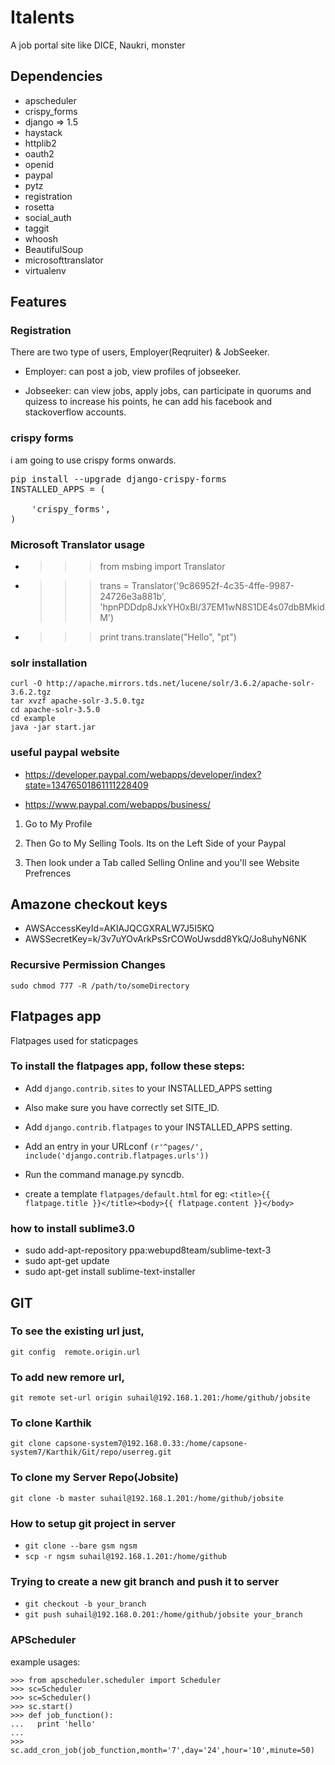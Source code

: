 # Italents

A job portal site like DICE, Naukri, monster


## Dependencies

+    apscheduler
+    crispy_forms
+    django => 1.5
+    haystack
+    httplib2
+    oauth2
+    openid
+    paypal
+    pytz
+    registration
+    rosetta
+    social_auth
+    taggit
+    whoosh
+    BeautifulSoup
+    microsofttranslator
+    virtualenv


## Features

### Registration

There are two type of users, Employer(Reqruiter) & JobSeeker.

+    Employer: can post a job, view profiles of jobseeker.

+    Jobseeker: can view jobs, apply jobs, can participate in quorums and quizess to increase his points, he can add his facebook and stackoverflow accounts.


### crispy forms

i am going to use crispy forms onwards.

<pre>
pip install --upgrade django-crispy-forms
INSTALLED_APPS = (
 
    'crispy_forms',
)
</pre>


### Microsoft Translator usage

+	>>> from msbing import Translator
+	>>> trans = Translator('9c86952f-4c35-4ffe-9987-24726e3a881b', 'hpnPDDdp8JxkYH0xBl/37EM1wN8S1DE4s07dbBMkidM')
+	>>> print trans.translate("Hello", "pt")



### solr installation

    curl -O http://apache.mirrors.tds.net/lucene/solr/3.6.2/apache-solr-3.6.2.tgz
    tar xvzf apache-solr-3.5.0.tgz
    cd apache-solr-3.5.0
    cd example
    java -jar start.jar


### useful paypal website

+    https://developer.paypal.com/webapps/developer/index?state=13476501861111228409

+    https://www.paypal.com/webapps/business/


1.    Go to My Profile

2.    Then Go to My Selling Tools. Its on the Left Side of your Paypal

3.    Then look under a Tab called Selling Online and you'll see Website Prefrences 


## Amazone checkout keys

+    AWSAccessKeyId=AKIAJQCGXRALW7J5I5KQ
+    AWSSecretKey=k/3v7uYOvArkPsSrCOWoUwsdd8YkQ/Jo8uhyN6NK


### Recursive Permission Changes

    sudo chmod 777 -R /path/to/someDirectory


## Flatpages app

Flatpages used for staticpages

### To install the flatpages app, follow these steps:

+    Add `django.contrib.sites` to your INSTALLED_APPS setting
 
+    Also make sure you have correctly set SITE_ID.

+    Add `django.contrib.flatpages` to your INSTALLED_APPS setting.

+    Add an entry in your URLconf  `(r'^pages/', include('django.contrib.flatpages.urls'))`	 
    
+    Run the command manage.py syncdb.

+    create a template `flatpages/default.html` 
     for eg: `<title>{{ flatpage.title }}</title><body>{{ flatpage.content }}</body>`


### how to install sublime3.0

+    sudo add-apt-repository ppa:webupd8team/sublime-text-3
+    sudo apt-get update
+    sudo apt-get install sublime-text-installer


## GIT

### To see the existing url just,

`git config  remote.origin.url`

### To add new remore url,

`git remote set-url origin suhail@192.168.1.201:/home/github/jobsite`

### To clone Karthik

`git clone capsone-system7@192.168.0.33:/home/capsone-system7/Karthik/Git/repo/userreg.git`

### To clone my Server Repo(Jobsite)

`git clone -b master suhail@192.168.1.201:/home/github/jobsite `

### How to setup git project in server

+    `git clone --bare gsm ngsm`
+    `scp -r ngsm suhail@192.168.1.201:/home/github`


### Trying to create a new git branch and push it to server

+    `git checkout -b your_branch`
+    `git push suhail@192.168.0.201:/home/github/jobsite your_branch`


### APScheduler

example usages:

    >>> from apscheduler.scheduler import Scheduler
    >>> sc=Scheduler
    >>> sc=Scheduler()
    >>> sc.start()
    >>> def job_function():
    ...   print 'hello'
    ... 
    >>> sc.add_cron_job(job_function,month='7',day='24',hour='10',minute=50)
